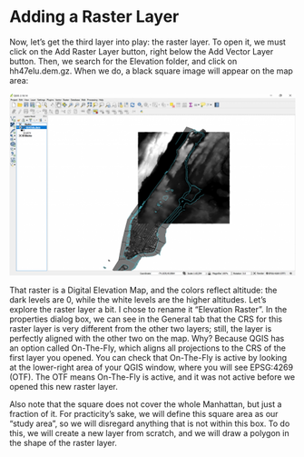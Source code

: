 # Adding a Raster Layer

Now, let’s get the third layer into play: the raster layer. To open it, we must click on the Add Raster Layer button, right below the Add Vector Layer button. Then, we search for the Elevation folder, and click on hh47elu.dem.gz. When we do, a black square image will appear on the map area:

![Adding a Raster Layer](images/raster1.png)

That raster is a Digital Elevation Map, and the colors reflect altitude: the dark levels are 0, while the white levels are the higher altitudes. Let’s explore the raster layer a bit. I chose to rename it “Elevation Raster”. In the properties dialog box, we can see in the General tab that the CRS for this raster layer is very different from the other two layers; still, the layer is perfectly aligned with the other two on the map. Why? Because QGIS has an option called On-The-Fly, which aligns all projections to the CRS of the first layer you opened. You can check that On-The-Fly is active by looking at the lower-right area of your QGIS window, where you will see EPSG:4269 (OTF). The OTF means On-The-Fly is active, and it was not active before we opened this new raster layer.

Also note that the square does not cover the whole Manhattan, but just a fraction of it. For practicity’s sake, we will define this square area as our “study area”, so we will disregard anything that is not within this box. To do this, we will create a new layer from scratch, and we will draw a polygon in the shape of the raster layer.
